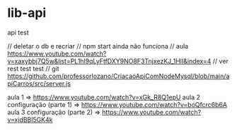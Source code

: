 # lib-api

api test

// deletar o db e recriar
// npm start ainda não funciona
// aula https://www.youtube.com/watch?v=xaxybbj7Q5w&list=PL1hl9qLyFtfDXY9NO8F3TnjxezKJ_1HlI&index=4
// ver rest test test
// git  https://github.com/professorlozano/CriacaoApiComNodeMysql/blob/main/apiCarros/src/server.js



aula 1 => https://www.youtube.com/watch?v=xGk_R8Q1epU
aula 2 configuração (parte 1) => https://www.youtube.com/watch?v=boQfcrc6b6A
aula 3 configuração (parte 2) => https://www.youtube.com/watch?v=xjdBBl5GK4k
